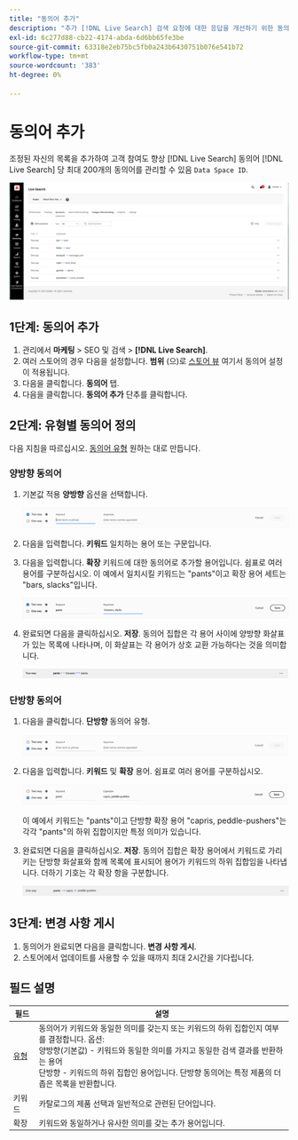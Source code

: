 ```yaml
---
title: "동의어 추가"
description: "추가 [!DNL Live Search] 검색 요청에 대한 응답을 개선하기 위한 동의어입니다."
exl-id: 6c277d88-cb22-4174-abda-6d6bb65fe3be
source-git-commit: 63318e2eb75bc5fb0a243b6430751b076e541b72
workflow-type: tm+mt
source-wordcount: '383'
ht-degree: 0%

---
```


# 동의어 추가

조정된 자신의 목록을 추가하여 고객 참여도 향상 [!DNL Live Search] 동의어 [!DNL Live Search] 당 최대 200개의 동의어를 관리할 수 있음 `Data Space ID`.

![[!DNL Live Search] 동의어](assets/synonym-workspace.png)

## 1단계: 동의어 추가

1. 관리에서 **마케팅** > SEO 및 검색 > **[!DNL Live Search]**.
1. 여러 스토어의 경우 다음을 설정합니다. **범위** (으)로 [스토어 뷰](https://experienceleague.adobe.com/docs/commerce-admin/start/setup/websites-stores-views.html#scope-settings) 여기서 동의어 설정이 적용됩니다.
1. 다음을 클릭합니다. **동의어** 탭.
1. 다음을 클릭합니다. **동의어 추가** 단추를 클릭합니다.

## 2단계: 유형별 동의어 정의

다음 지침을 따르십시오. [동의어 유형](synonyms-type.md) 원하는 대로 만듭니다.

### 양방향 동의어

1. 기본값 적용 **양방향** 옵션을 선택합니다.

   ![양방향 동의어 추가](assets/synonym-add-two-way.png)


1. 다음을 입력합니다. **키워드** 일치하는 용어 또는 구문입니다.
1. 다음을 입력합니다. **확장** 키워드에 대한 동의어로 추가할 용어입니다. 쉼표로 여러 용어를 구분하십시오.
이 예에서 일치시킬 키워드는 &quot;pants&quot;이고 확장 용어 세트는 &quot;bars, slacks&quot;입니다.

   ![양방향 동의어 예](assets/synonym-add-two-way-example.png)

1. 완료되면 다음을 클릭하십시오. **저장**.
동의어 집합은 각 용어 사이에 양방향 화살표가 있는 목록에 나타나며, 이 화살표는 각 용어가 상호 교환 가능하다는 것을 의미합니다.

   ![양방향 동의어](assets/synonym-two-way.png)

### 단방향 동의어

1. 다음을 클릭합니다. **단방향** 동의어 유형.

   ![단방향 동의어 추가](assets/synonym-add-one-way.png)

1. 다음을 입력합니다. **키워드** 및 **확장** 용어. 쉼표로 여러 용어를 구분하십시오.

   ![단방향 동의어 예](assets/synonym-add-one-way-example.png)

   이 예에서 키워드는 &quot;pants&quot;이고 단방향 확장 용어 &quot;capris, peddle-pushers&quot;는 각각 &quot;pants&quot;의 하위 집합이지만 특정 의미가 있습니다.

1. 완료되면 다음을 클릭하십시오. **저장**.
동의어 집합은 확장 용어에서 키워드로 가리키는 단방향 화살표와 함께 목록에 표시되어 용어가 키워드의 하위 집합임을 나타냅니다. 더하기 기호는 각 확장 항을 구분합니다.

   ![단방향 동의어](assets/synonym-one-way.png)

## 3단계: 변경 사항 게시

1. 동의어가 완료되면 다음을 클릭합니다. **변경 사항 게시**.
1. 스토어에서 업데이트를 사용할 수 있을 때까지 최대 2시간을 기다립니다.

## 필드 설명

| 필드 | 설명 |
|--- |--- |
| [유형](synonyms.md) | 동의어가 키워드와 동일한 의미를 갖는지 또는 키워드의 하위 집합인지 여부를 결정합니다. 옵션:<br />양방향(기본값) - 키워드와 동일한 의미를 가지고 동일한 검색 결과를 반환하는 용어<br />단방향 - 키워드의 하위 집합인 용어입니다. 단방향 동의어는 특정 제품의 더 좁은 목록을 반환합니다. |
| 키워드 | 카탈로그의 제품 선택과 일반적으로 관련된 단어입니다. |
| 확장 | 키워드와 동일하거나 유사한 의미를 갖는 추가 용어입니다. |

